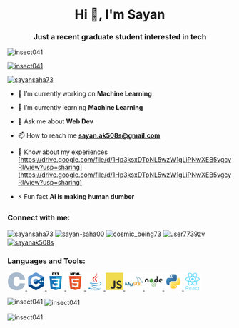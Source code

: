 <h1 align="center">Hi 👋, I'm Sayan</h1>
<h3 align="center">Just a recent graduate student interested in tech</h3>

<p align="left"> <img src="https://komarev.com/ghpvc/?username=insect041&label=Profile%20views&color=0e75b6&style=flat" alt="insect041" /> </p>

<p align="left"> <a href="https://github.com/ryo-ma/github-profile-trophy"><img src="https://github-profile-trophy.vercel.app/?username=insect041" alt="insect041" /></a> </p>

<p align="left"> <a href="https://twitter.com/sayansaha73" target="blank"><img src="https://img.shields.io/twitter/follow/sayansaha73?logo=twitter&style=for-the-badge" alt="sayansaha73" /></a> </p>

- 🔭 I’m currently working on **Machine Learning**

- 🌱 I’m currently learning **Machine Learning**

- 💬 Ask me about **Web Dev**

- 📫 How to reach me **sayan.ak508s@gmail.com**

- 📄 Know about my experiences [https://drive.google.com/file/d/1Hp3ksxDTpNL5wzW1gLiPNwXEB5vgcyRI/view?usp=sharing](https://drive.google.com/file/d/1Hp3ksxDTpNL5wzW1gLiPNwXEB5vgcyRI/view?usp=sharing)

- ⚡ Fun fact **Ai is making human dumber**

<h3 align="left">Connect with me:</h3>
<p align="left">
<a href="https://twitter.com/sayansaha73" target="blank"><img align="center" src="https://raw.githubusercontent.com/rahuldkjain/github-profile-readme-generator/master/src/images/icons/Social/twitter.svg" alt="sayansaha73" height="30" width="40" /></a>
<a href="https://linkedin.com/in/sayan-saha00" target="blank"><img align="center" src="https://raw.githubusercontent.com/rahuldkjain/github-profile-readme-generator/master/src/images/icons/Social/linked-in-alt.svg" alt="sayan-saha00" height="30" width="40" /></a>
<a href="https://instagram.com/cosmic_being73" target="blank"><img align="center" src="https://raw.githubusercontent.com/rahuldkjain/github-profile-readme-generator/master/src/images/icons/Social/instagram.svg" alt="cosmic_being73" height="30" width="40" /></a>
<a href="https://www.leetcode.com/user7739zv" target="blank"><img align="center" src="https://raw.githubusercontent.com/rahuldkjain/github-profile-readme-generator/master/src/images/icons/Social/leet-code.svg" alt="user7739zv" height="30" width="40" /></a>
<a href="https://auth.geeksforgeeks.org/user/sayanak508s" target="blank"><img align="center" src="https://raw.githubusercontent.com/rahuldkjain/github-profile-readme-generator/master/src/images/icons/Social/geeks-for-geeks.svg" alt="sayanak508s" height="30" width="40" /></a>
</p>

<h3 align="left">Languages and Tools:</h3>
<p align="left"> <a href="https://www.cprogramming.com/" target="_blank" rel="noreferrer"> <img src="https://raw.githubusercontent.com/devicons/devicon/master/icons/c/c-original.svg" alt="c" width="40" height="40"/> </a> <a href="https://www.w3schools.com/cpp/" target="_blank" rel="noreferrer"> <img src="https://raw.githubusercontent.com/devicons/devicon/master/icons/cplusplus/cplusplus-original.svg" alt="cplusplus" width="40" height="40"/> </a> <a href="https://www.w3schools.com/css/" target="_blank" rel="noreferrer"> <img src="https://raw.githubusercontent.com/devicons/devicon/master/icons/css3/css3-original-wordmark.svg" alt="css3" width="40" height="40"/> </a> <a href="https://www.w3.org/html/" target="_blank" rel="noreferrer"> <img src="https://raw.githubusercontent.com/devicons/devicon/master/icons/html5/html5-original-wordmark.svg" alt="html5" width="40" height="40"/> </a> <a href="https://www.java.com" target="_blank" rel="noreferrer"> <img src="https://raw.githubusercontent.com/devicons/devicon/master/icons/java/java-original.svg" alt="java" width="40" height="40"/> </a> <a href="https://developer.mozilla.org/en-US/docs/Web/JavaScript" target="_blank" rel="noreferrer"> <img src="https://raw.githubusercontent.com/devicons/devicon/master/icons/javascript/javascript-original.svg" alt="javascript" width="40" height="40"/> </a> <a href="https://www.mysql.com/" target="_blank" rel="noreferrer"> <img src="https://raw.githubusercontent.com/devicons/devicon/master/icons/mysql/mysql-original-wordmark.svg" alt="mysql" width="40" height="40"/> </a> <a href="https://nodejs.org" target="_blank" rel="noreferrer"> <img src="https://raw.githubusercontent.com/devicons/devicon/master/icons/nodejs/nodejs-original-wordmark.svg" alt="nodejs" width="40" height="40"/> </a> <a href="https://www.python.org" target="_blank" rel="noreferrer"> <img src="https://raw.githubusercontent.com/devicons/devicon/master/icons/python/python-original.svg" alt="python" width="40" height="40"/> </a> <a href="https://reactjs.org/" target="_blank" rel="noreferrer"> <img src="https://raw.githubusercontent.com/devicons/devicon/master/icons/react/react-original-wordmark.svg" alt="react" width="40" height="40"/> </a> </p>

<p><img align="left" src="https://github-readme-stats.vercel.app/api/top-langs?username=insect041&show_icons=true&locale=en&layout=compact" alt="insect041" /></p>

<p>&nbsp;<img align="center" src="https://github-readme-stats.vercel.app/api?username=insect041&show_icons=true&locale=en" alt="insect041" /></p>

<p><img align="center" src="https://github-readme-streak-stats.herokuapp.com/?user=insect041&" alt="insect041" /></p>
